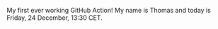 My first ever working GitHub Action!
My name is Thomas and today is Friday, 24 December, 13:30 CET. 
